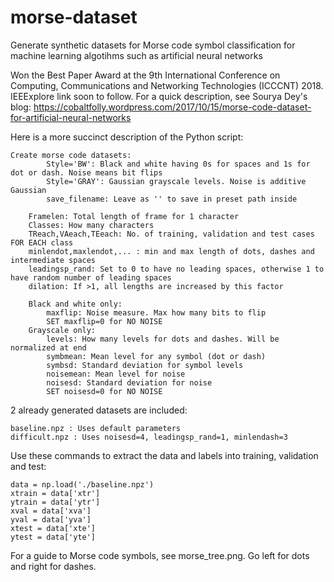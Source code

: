 # morse-dataset
Generate synthetic datasets for Morse code symbol classification for machine learning algotihms such as artificial neural networks

Won the Best Paper Award at the 9th International Conference on Computing, Communications and Networking Technologies (ICCCNT) 2018. IEEExplore link soon to follow. For a quick description, see Sourya Dey's blog: https://cobaltfolly.wordpress.com/2017/10/15/morse-code-dataset-for-artificial-neural-networks

Here is a more succinct description of the Python script:

	Create morse code datasets:
	        Style='BW': Black and white having 0s for spaces and 1s for dot or dash. Noise means bit flips
	        Style='GRAY': Gaussian grayscale levels. Noise is additive Gaussian
	        save_filename: Leave as '' to save in preset path inside

	    Framelen: Total length of frame for 1 character
	    Classes: How many characters
	    TReach,VAeach,TEeach: No. of training, validation and test cases FOR EACH class
	    minlendot,maxlendot,... : min and max length of dots, dashes and intermediate spaces
	    leadingsp_rand: Set to 0 to have no leading spaces, otherwise 1 to have random number of leading spaces
	    dilation: If >1, all lengths are increased by this factor

	    Black and white only:
	        maxflip: Noise measure. Max how many bits to flip
	        SET maxflip=0 for NO NOISE
	    Grayscale only:
	        levels: How many levels for dots and dashes. Will be normalized at end
	        symbmean: Mean level for any symbol (dot or dash)
	        symbsd: Standard deviation for symbol levels
	        noisemean: Mean level for noise
	        noisesd: Standard deviation for noise
	        SET noisesd=0 for NO NOISE
	

2 already generated datasets are included:

	baseline.npz : Uses default parameters
	difficult.npz : Uses noisesd=4, leadingsp_rand=1, minlendash=3

Use these commands to extract the data and labels into training, validation and test:

	data = np.load('./baseline.npz')
	xtrain = data['xtr']
	ytrain = data['ytr']
	xval = data['xva']
	yval = data['yva']
	xtest = data['xte']
	ytest = data['yte']
	

For a guide to Morse code symbols, see morse_tree.png. Go left for dots and right for dashes.
